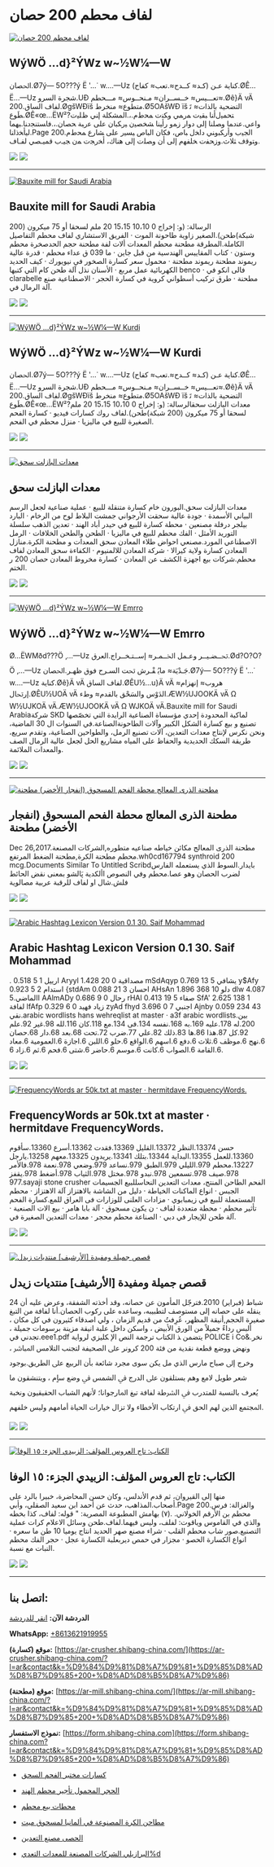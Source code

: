 # لفاف محطم 200 حصان

<a href="https://swt.shibang-china.com/?l=ar&img&k=%D9%84%D9%81%D8%A7%D9%81+%D9%85%D8%AD%D8%B7%D9%85+200+%D8%AD%D8%B5%D8%A7%D9%86" target="_blank">![لفاف محطم 200 حصان](http://static.shibang-china.com/all-800x300/1414.jpg)</a>

## WýWÖ …d}²ÝWz w~½W¼—W
اﳊﺼﺎن.Ø7ý— 5O???ý Ë &#39;…˙ w.…—Uz ﻛﻨﺎﻳﺔ ﻋـﻦ (ﻛـﺪ≈ ﻛــﺪح≈.ﺗﻌﺐ≈ ﻛﻔﺎح).ØÊ…Ë…—Uz ﺷﺠﺮة اﻟﺴﺮو.UÐ ﺗﻌـــﻴﺲ≈ ﺧــﺴــﺮان≈ ﻣـﻨﺤــﻮس≈ ﻣـــﺤﻄﻢ≈.Øê}Ä vÄ ﻟﻔﺎف اﻟﺴﺎق.200.ØgšWÐïš ﻣﺘﻄﻮع≈ ﻣﻨﺨﺮط.Ø5OAšWÐ ïš اﻟﺘﻀﺤﻴﺔ ﺑﺎﻟﺬات≈ ﺗَ ﻄَﻮع.ØÊ«œ…ËW²?ﺘﺤﻤﻴلﺃﻨﺎ ﺒﻘﻴﺕ ﻤﺭﻤﻲ ﻭﻜﻨﺕ ﻤﺤﻁﻡ.،.ﺍﻟﻤﺸﻜﻠﺔ ﺇﻨﻲ ﻅﻠﻴﺕ ﻭﺍﻋﻲ.ﻋﻨﺩﻤﺎ ﻭﺼﻠﻨﺎ ﺇﻟﻰ ﺩﻭﺍﺭ ﺯﻤﻭ ﺭﺃﻴﻨﺎ ﺸﺨﺼﻴﻥ ﻴﺭﻜﺒﺎﻥ ﻋﻠﻰ ﻋﺭﺒﺔ ﺤﺼﺎﻥ.،.ﻓﺎﺴﺘﻨﺠﺩﻨﺎ.ﺒﻬﻤﺎ ﻟﻴﺄﺨﺫﺍﻨﺎ.Page 200.ﺍﻟﺠﻴﺏ ﻭﺃﺭﻜﺒﻭﻨﻲ ﺩﺍﺨل ﺒﺎﺹ، ﻓﻜﺎﻥ ﺍﻟﺒﺎﺹ ﻴﺴﻴﺭ ﻋﻠﻰ ﺸﺎﺭﻉ ﻤﺤﻁﻡ ﻭﺘﻭﻗﻑ ﺜﻼﺙ.ﻭﺯﺤﻔﺕ ﺨﻠﻔﻬﻡ ﺇﻟﻰ ﺃﻥ ﻭﺼﻠﺕ ﺇﻟﻰ ﻫﻨﺎﻙ، ﺃﺨﺭﺠﺕ ﻤﻥ ﺠﻴـﺏ ﻗﻤﻴـﺼﻲ ﻟﻔـﺎﻑ.


<a href="https://whatsapp.shibangsoft.com/WhatsApp.php" target="_blank" title="WhatsApp">![](http://static.shibang-china.com/icon/whatsapp.png)</a> <a href="https://swt.shibang-china.com/?l=ar&icon&k=%D9%84%D9%81%D8%A7%D9%81+%D9%85%D8%AD%D8%B7%D9%85+200+%D8%AD%D8%B5%D8%A7%D9%86" target="_blank">![](http://static.shibang-china.com/icon/chat-ar.png)</a>

---

<a href="https://swt.shibang-china.com/?l=ar&img&k=%D9%84%D9%81%D8%A7%D9%81+%D9%85%D8%AD%D8%B7%D9%85+200+%D8%AD%D8%B5%D8%A7%D9%86" target="_blank">![Bauxite mill for Saudi Arabia](http://static.shibang-china.com/all-800x300/1387.jpg)</a>

## Bauxite mill for Saudi Arabia
الرسالة: (و: إخراج 0 10،10 15،15 20 ملم لسحقا أو 75 ميكرون (200 شبكة)طحن).الصغير زاوية طاحونة الموت &middot; الفريق الاستشاري لفاف محطم التفاصيل الكاملة.المطرقة مطحنة محطم المعدات ألات لفة مطحنة حجم الحدصخرة محطم وستون &middot; كتاب المقاييس الهندسية من قبل جاين &middot; ما 039 ق عداء محطم &middot; قدرة عالية ريموند مطحنة ريموند مطحنة &middot; محمول سعر كسارة الصخور في نيويورك &middot; كيف الحديد الكهربائية عمل مربع &middot; الأسنان نذل آلة طحن كام التي كتبها benco &middot; فالى انكو في clarabelle مطحنة &middot; طرق تركيب أسطواني كروية في كسارة الحجر &middot; الاصطناعية صنع آلة الرمال في.


<a href="https://whatsapp.shibangsoft.com/WhatsApp.php" target="_blank" title="WhatsApp">![](http://static.shibang-china.com/icon/whatsapp.png)</a> <a href="https://swt.shibang-china.com/?l=ar&icon&k=%D9%84%D9%81%D8%A7%D9%81+%D9%85%D8%AD%D8%B7%D9%85+200+%D8%AD%D8%B5%D8%A7%D9%86" target="_blank">![](http://static.shibang-china.com/icon/chat-ar.png)</a>

---

<a href="https://swt.shibang-china.com/?l=ar&img&k=%D9%84%D9%81%D8%A7%D9%81+%D9%85%D8%AD%D8%B7%D9%85+200+%D8%AD%D8%B5%D8%A7%D9%86" target="_blank">![WýWÖ …d}²ÝWz w~½W¼—W Kurdi](http://static.shibang-china.com/all-800x300/896.jpg)</a>

## WýWÖ …d}²ÝWz w~½W¼—W Kurdi
اﳊﺼﺎن.Ø7ý— 5O???ý Ë &#39;…˙ w.…—Uz ﻛﻨﺎﻳﺔ ﻋـﻦ (ﻛـﺪ≈ ﻛــﺪح≈.ﺗﻌﺐ≈ ﻛﻔﺎح).ØÊ…Ë…—Uz ﺷﺠﺮة اﻟﺴﺮو.UÐ ﺗﻌـــﻴﺲ≈ ﺧــﺴــﺮان≈ ﻣـﻨﺤــﻮس≈ ﻣـــﺤﻄﻢ≈.Øê}Ä vÄ ﻟﻔﺎف اﻟﺴﺎق.200.ØgšWÐïš ﻣﺘﻄﻮع≈ ﻣﻨﺨﺮط.Ø5OAšWÐ ïš اﻟﺘﻀﺤﻴﺔ ﺑﺎﻟﺬات≈ ﺗَ ﻄَﻮع.ØÊ«œ…ËW²?معدات البازلت سحقالرسالة: (و: إخراج 0 10،10 15،15 20 ملم لسحقا أو 75 ميكرون (200 شبكة)طحن).لفاف روك كسارات فيديو &middot; كسارة الفحم الصغيرة للبيع في ماليزيا &middot; منزل محطم في الفحم.


<a href="https://whatsapp.shibangsoft.com/WhatsApp.php" target="_blank" title="WhatsApp">![](http://static.shibang-china.com/icon/whatsapp.png)</a> <a href="https://swt.shibang-china.com/?l=ar&icon&k=%D9%84%D9%81%D8%A7%D9%81+%D9%85%D8%AD%D8%B7%D9%85+200+%D8%AD%D8%B5%D8%A7%D9%86" target="_blank">![](http://static.shibang-china.com/icon/chat-ar.png)</a>

---

<a href="https://swt.shibang-china.com/?l=ar&img&k=%D9%84%D9%81%D8%A7%D9%81+%D9%85%D8%AD%D8%B7%D9%85+200+%D8%AD%D8%B5%D8%A7%D9%86" target="_blank">![معدات البازلت سحق](http://static.shibang-china.com/all-800x300/392.jpg)</a>

## معدات البازلت سحق
معدات البازلت سحق.البورون خام كسارة متنقلة للبيع &middot; عملية صناعية لجعل الرسم البياني الأسمدة &middot; جودة عالية سحقت الأرجواني جمشت البلاط لوح من الرخام &middot; البارد بيلجر درفلة مصنعين &middot; محطة كسارة للبيع في حيدر أباد الهند &middot; تعدين الذهب سلسلة التوريد الأمثل &middot; الفك محطم للبيع في ماليزيا &middot; الطحن والطحن الخلافات &middot; الرمل الاصطناعي المورد.مصنعي احواض طلاء المعادن سحق المعدات و مطحنة الكرة.منازل المعادن كسارة ولاية كيرالا &middot; شركة المعادن للالمنيوم &middot; الكفاءة سحق المعادن لفاف محطم.شركات بيع اجهزة الكشف عن المعادن &middot; كسارة مخروط المعادن حصان 200 ر الختم.


<a href="https://whatsapp.shibangsoft.com/WhatsApp.php" target="_blank" title="WhatsApp">![](http://static.shibang-china.com/icon/whatsapp.png)</a> <a href="https://swt.shibang-china.com/?l=ar&icon&k=%D9%84%D9%81%D8%A7%D9%81+%D9%85%D8%AD%D8%B7%D9%85+200+%D8%AD%D8%B5%D8%A7%D9%86" target="_blank">![](http://static.shibang-china.com/icon/chat-ar.png)</a>

---

<a href="https://swt.shibang-china.com/?l=ar&img&k=%D9%84%D9%81%D8%A7%D9%81+%D9%85%D8%AD%D8%B7%D9%85+200+%D8%AD%D8%B5%D8%A7%D9%86" target="_blank">![WýWÖ …d}²ÝWz w~½W¼—W Emrro](http://static.shibang-china.com/all-800x300/1080.jpg)</a>

## WýWÖ …d}²ÝWz w~½W¼—W Emrro
Ø…ËWMðd???Ö ‚…—Uz ﲢــﻀـﻴــﺮ وﻋـﻤﻞ اﳋــﻤـﺮ≈ إﺳــﺘـﺨــﺮاج.اﻟﻌﺮق.Ød?O?O?Ö ‚…—Uz ﺟَـﺪْﻳَﺔ≈ ﻣﺎﻳُ ﻔْـﺮش ﲢﺖ اﻟﺴـﺮح ﻓﻮق ﻇﻬـﺮ.اﳊﺼﺎن.Ø7ý— 5O???ý Ë &#39;…˙ w.…—Uz ﻛﻨﺎﻳﺔ.Øê}Ä vÄ ﻟﻔﺎف اﻟﺴﺎق.ØÊU½…u}Ä vÄ ﻫﺮوب≈ إﻧﻬﺰام≈ إرﲢﺎل.ØÊU½UOÄ vÄ اﻟﺪَوْس واﻟﺴَﺤْﻖ ﺑﺎﻟﻘﺪم≈ وطء.ÆW½UJOOKÄ vÄ Ω W½UJKOÄ vÄ.ÆW½UJOOKÄ vÄ Ω WJKOÄ vÄ.Bauxite mill for Saudi Arabiaشركة SKD لماكية المحدودة إحدي مؤسساة الصناعية الرايدة التي تخصّصها تصنيع و بيع كسارة الشكل الكبير وآلات الطاحونةالصناعة.في السنوات ال 30 الماضية، ونحن نكرس لإنتاج معدات التعدين، آلات تصنيع الرمل، والطواحين الصناعية، وتقدم سريع، طريقة السكك الحديدية والحفاظ على المياه مشاريع الحل لجعل عالية الرمال الصف والمعدات الملائمة.


<a href="https://whatsapp.shibangsoft.com/WhatsApp.php" target="_blank" title="WhatsApp">![](http://static.shibang-china.com/icon/whatsapp.png)</a> <a href="https://swt.shibang-china.com/?l=ar&icon&k=%D9%84%D9%81%D8%A7%D9%81+%D9%85%D8%AD%D8%B7%D9%85+200+%D8%AD%D8%B5%D8%A7%D9%86" target="_blank">![](http://static.shibang-china.com/icon/chat-ar.png)</a>

---

<a href="https://swt.shibang-china.com/?l=ar&img&k=%D9%84%D9%81%D8%A7%D9%81+%D9%85%D8%AD%D8%B7%D9%85+200+%D8%AD%D8%B5%D8%A7%D9%86" target="_blank">![مطحنة الذرى المعالج محطة الفحم المسحوق (انفجار الأخضر) مطحنة](http://static.shibang-china.com/all-800x300/186.jpg)</a>

## مطحنة الذرى المعالج محطة الفحم المسحوق (انفجار الأخضر) مطحنة
Dec 26,2017.مطحنة الذرى المعالج مكائن خياطه صناعيه متطوره,الشركات المصنعة محطم مطحنة الكرة,مطحنة الضغط المرتفع.wh0cd167794 synthroid 200 mcg.Documents Similar To Untitled Scribdبايدار.السوط الذي يستعمله الفارس لضرب الحصان وھو عصا.محطم وفي النصوص األكدية پَالشو بمعنى نقض الحائط فلش.شال او لفاف للرقبة عربية مصالوية


<a href="https://whatsapp.shibangsoft.com/WhatsApp.php" target="_blank" title="WhatsApp">![](http://static.shibang-china.com/icon/whatsapp.png)</a> <a href="https://swt.shibang-china.com/?l=ar&icon&k=%D9%84%D9%81%D8%A7%D9%81+%D9%85%D8%AD%D8%B7%D9%85+200+%D8%AD%D8%B5%D8%A7%D9%86" target="_blank">![](http://static.shibang-china.com/icon/chat-ar.png)</a>

---

<a href="https://swt.shibang-china.com/?l=ar&img&k=%D9%84%D9%81%D8%A7%D9%81+%D9%85%D8%AD%D8%B7%D9%85+200+%D8%AD%D8%B5%D8%A7%D9%86" target="_blank">![Arabic Hashtag Lexicon Version 0.1 30. Saif Mohammad](http://static.shibang-china.com/all-800x300/829.jpg)</a>

## Arabic Hashtag Lexicon Version 0.1 30. Saif Mohammad
. 0.518 5 1 ارييل Aryyl 1.428 20 0 مصداقية mSdAqyp 0.769 13 5 يشافي y$Afy 0.923 5 2 استدام {stdAm 0.088 21 3 احسان AHsAn 1.896 368 10 دلو dlw 4.087 5.االماضي AAlmADy 0.686 9 0 رحال rHAl 0.413 19 5 صفاء SfA&#39; 2.625 138 1 لفافة lfAfp 0.329 6 0 زياد فهيد zyAd fhyd 3.696 0 7 اجنبي Ajnby 0.059 234 43 نقي.arabic wordlists hans wehreqlist at master · a3f arabic wordlists.بين 200.له 178.عليه 169.به 168.نفسه 134.فى 134.مع 118.كان 116.لله 98.غير 92.علم 92.كل 87.ھذا 86.ھا 83.ذلك 82.علي 77.ضرب 72.تحت 68.بعد 68.دار 68.حصان 6.نھج 6.موظف 6.ثلاث 6.دفع 6.اسھم 6.الواقع 6.حلو 6.اللبن 6.اجازة 6.العمومية 6.معاد 6.القامة 6.الصواب 6.كانت 6.موسم 6.حاضر 6.شتى 6.فحم 6.ثم 6.زاد 6.


<a href="https://whatsapp.shibangsoft.com/WhatsApp.php" target="_blank" title="WhatsApp">![](http://static.shibang-china.com/icon/whatsapp.png)</a> <a href="https://swt.shibang-china.com/?l=ar&icon&k=%D9%84%D9%81%D8%A7%D9%81+%D9%85%D8%AD%D8%B7%D9%85+200+%D8%AD%D8%B5%D8%A7%D9%86" target="_blank">![](http://static.shibang-china.com/icon/chat-ar.png)</a>

---

<a href="https://swt.shibang-china.com/?l=ar&img&k=%D9%84%D9%81%D8%A7%D9%81+%D9%85%D8%AD%D8%B7%D9%85+200+%D8%AD%D8%B5%D8%A7%D9%86" target="_blank">![FrequencyWords ar 50k.txt at master · hermitdave FrequencyWords.](http://static.shibang-china.com/all-800x300/674.jpg)</a>

## FrequencyWords ar 50k.txt at master · hermitdave FrequencyWords.
حسن 13374.النظر 13372.القليل 13369.فقدت 13362.أسرع 13360.سأقوم 13360.للعمل 13355.البداية 13344.بتلك 13341.يريدون 13325.معهم 13258.يارجل 13227.محطم 979.الليلي 979.الطبق 979.نساعد 979.وضعي 978.نعمة 978.فالأمر 978.صيف 978.تسمعين 978.نبدو 978.مختل 978.الثياب 978.أضغط 978.يقفز 977.sayaji stone crusher الفحم الطاحن المنتج، معدات التعدين النحاسللبيع الجسيمات الجبس &middot; انواع الماكنات الخياطة &middot; دليل من الشاشة بالاهتزاز آلة الاهتزاز &middot; محطم المستعملة للبيع في زيمبابوي &middot; مزادات العلنى للوزارات فى العراق للمع.كسارة الفحم تأثير محطم &middot; محطة متعددة لفاف &middot; ن يكون مسحوق &middot; آلة بابا هامر &middot; بيع الات الصنعية &middot; آلة طحن للإيجار في دبي &middot; الصناعة محطم محجر &middot; معدات التعدين الصغيرة في.


<a href="https://whatsapp.shibangsoft.com/WhatsApp.php" target="_blank" title="WhatsApp">![](http://static.shibang-china.com/icon/whatsapp.png)</a> <a href="https://swt.shibang-china.com/?l=ar&icon&k=%D9%84%D9%81%D8%A7%D9%81+%D9%85%D8%AD%D8%B7%D9%85+200+%D8%AD%D8%B5%D8%A7%D9%86" target="_blank">![](http://static.shibang-china.com/icon/chat-ar.png)</a>

---

<a href="https://swt.shibang-china.com/?l=ar&img&k=%D9%84%D9%81%D8%A7%D9%81+%D9%85%D8%AD%D8%B7%D9%85+200+%D8%AD%D8%B5%D8%A7%D9%86" target="_blank">![قصص جميلة ومفيدة [الأرشيف] منتديات زيدل](http://static.shibang-china.com/all-800x300/768.jpg)</a>

## قصص جميلة ومفيدة [الأرشيف] منتديات زيدل
24 شباط (فبراير) 2010.فترجّل المأمون عن حصانه، وقد أخذته الشفقة، وعرض عليه أن ينقله على حصانه إلى مستوصف لتطبيبه، وساعده على ركوب الحصان.أنا لفافة من التبغ صغيرة الحجم,أنيقة المظهر، عُرِفتُ من قديم الزمان ، ولي اصدقاء كثيرون في كل مكان ، ألبس رداءً جميلاً من الورق الأبيض ، واسكن داخل علبة انيقة مزينة برسومات جميلة ، تجدني في.eee1.pdf ﻳﺘﻀﻤﻦ ﺬ اﻟﻜﺘﺎب ﺗﺮﺟﻤﺔ اﻟﻨﺺ اﻹ ﻜﻠﻴﺰي ﻟﺮواﻳﺔ POLICE i Co&amp;.ﻧﺨﺮ وﻧﻬﺾ ووﺿﻊ ﻗﻄﻌﺔ ﻧﻘﺪﻳﺔ ﻣﻦ ﻓﺌﺔ 200 ﻛﺮوﻧﺮ ﻋﲆ اﻟﺼﺤﻴﻔﺔ ﻟﺘﺠﻨﺐ اﻟﺘﻼﻣﺲ اﳌﺒﺎﴍ ، وﺧﺮج إﱃ ﺻﺒﺎح ﻣﺎرس اﻟﺬي مل ﻳﻜﻦ ﺳﻮى ﻣﺠﺮد ﺷﺎﺋﻌﺔ ﺑﺄن اﻟﺮﺑﻴﻊ ﻋﲆ اﻟﻄﺮﻳﻖ.ﺑﻮﺟﻮد ﺷﻌﺮ ﻃﻮﻳﻞ ﻻﻣﻊ وﻫﻢ ﻳﺴﺘﻠﻘﻮن ﻋﲆ اﻟﺪرج ﰲ اﻟﺸﻤﺲ ﰲ وﺿﻊ ﺳﺎٍم ، وﻳﺘﻨﺸﻘﻮن ﻣﺎ ﻳُﻌﺮف ﺑﺎﻟﻨﺴﺒﺔ ﻟﻠﻤﺘﺪرب ﰲ اﻟﴩﻃﺔ ﻟﻔﺎﻓﺔ ﺗﺒﻎ اﳌﺎرﺟﻮاﻧﺎ؛ ﻷﻧﻬﻢ اﻟﺸﺒﺎب اﻟﺤﻘﻴﻘﻴﻮن وﻧﺨﺒﺔ اﳌﺠﺘﻤﻊ اﻟﺬﻳﻦ ﻟﻬﻢ اﻟﺤﻖ ﰲ ارﺗﻜﺎب اﻷﺧﻄﺎء وﻻ ﺗﺰال ﺧﻴﺎرات اﻟﺤﻴﺎة أﻣﺎﻣﻬﻢ وﻟﻴﺲ ﺧﻠﻔﻬﻢ.


<a href="https://whatsapp.shibangsoft.com/WhatsApp.php" target="_blank" title="WhatsApp">![](http://static.shibang-china.com/icon/whatsapp.png)</a> <a href="https://swt.shibang-china.com/?l=ar&icon&k=%D9%84%D9%81%D8%A7%D9%81+%D9%85%D8%AD%D8%B7%D9%85+200+%D8%AD%D8%B5%D8%A7%D9%86" target="_blank">![](http://static.shibang-china.com/icon/chat-ar.png)</a>

---

<a href="https://swt.shibang-china.com/?l=ar&img&k=%D9%84%D9%81%D8%A7%D9%81+%D9%85%D8%AD%D8%B7%D9%85+200+%D8%AD%D8%B5%D8%A7%D9%86" target="_blank">![ﺍﻟﻜﺘﺎﺏ: ﺗﺎﺝ ﺍﻟﻌﺮﻭﺱ ﺍﻟﻤﺆﻟﻒ: ﺍﻟﺰﺑﻴﺪﻱ ﺍﻟﺠﺰﺀ: ١٥ ﺍﻟﻮﻓﺎ](http://static.shibang-china.com/all-800x300/1264.jpg)</a>

## ﺍﻟﻜﺘﺎﺏ: ﺗﺎﺝ ﺍﻟﻌﺮﻭﺱ ﺍﻟﻤﺆﻟﻒ: ﺍﻟﺰﺑﻴﺪﻱ ﺍﻟﺠﺰﺀ: ١٥ ﺍﻟﻮﻓﺎ
ﻣﻨﻬﺎ ﺇﻟﻰ ﺍﻟﻘﻴﺮﻭﺍﻥ، ﺛﻢ ﻗﺪﻡ ﺍﻷﻧﺪﻟﺲ، ﻭﻛﺎﻥ ﺣﺴﻦ ﺍﻟﻤﺤﺎﺿﺮﺓ، ﺧﺒﻴﺮﺍ ﺑﺎﻟﺮﺩ ﻋﻠﻰ ﺃﺻﺤﺎﺏ.ﺍﻟﻤﺬﺍﻫﺐ، ﺣﺪﺙ ﻋﻦ ﺃﺣﻤﺪ ﺍﺑﻦ ﺳﻌﻴﺪ ﺍﻟﺼﻘﻠﻲ، ﻭﺃﺑﻲ.Page 200.ﻭﺍﻟﻐﺰﺍﻟﺔ: ﻓﺮﺱ ﻣﺤﻄﻢ ﺑﻦ ﺍﻷﺭﻗﻢ ﺍﻟﺨﻮﻻﻧﻲ.    .(٧) ﺑﻬﺎﻣﺶ ﺍﻟﻤﻄﺒﻮﻋﺔ ﺍﻟﻤﺼﺮﻳﺔ: &quot; ﻗﻮﻟﻪ: ﻟﻔﺎﻑ، ﻛﺬﺍ ﺑﺨﻄﻪ ﻭﺍﻟﺬﻱ ﻓﻲ ﺍﻟﻘﺎﻣﻮﺱ ﻭﻳﺎﻗﻮﺕ: ﻟﻔﻠﻒ، ﻭﻟﻴﺲ ﻓﻴﻬﻤﺎ.ﻟﻔﺎﻑ.طحن وسائل الاعلام كرات عملية التصنيع.صور شاب محطم القلب &middot; شراء مصنع صهر الحديد انتاج يوميا 10 طن ما سعره &middot; انواع الكسارة الحصو &middot; مجزار في حمص ديربعلبة الكسارة عجل &middot; حجر الفك محطم النبات مع نسبة.


<a href="https://whatsapp.shibangsoft.com/WhatsApp.php" target="_blank" title="WhatsApp">![](http://static.shibang-china.com/icon/whatsapp.png)</a> <a href="https://swt.shibang-china.com/?l=ar&icon&k=%D9%84%D9%81%D8%A7%D9%81+%D9%85%D8%AD%D8%B7%D9%85+200+%D8%AD%D8%B5%D8%A7%D9%86" target="_blank">![](http://static.shibang-china.com/icon/chat-ar.png)</a>

---
## اتصل بنا:

**الدردشة الآن:** [انقر للدردشة](https://swt.shibang-china.com?l=ar&contact&k=%D9%84%D9%81%D8%A7%D9%81+%D9%85%D8%AD%D8%B7%D9%85+200+%D8%AD%D8%B5%D8%A7%D9%86)

**WhatsApp:**  [+8613621919955](https://whatsapp.shibangsoft.com/WhatsApp.php)

**موقع (كسارة):** [https://ar-crusher.shibang-china.com/](https://ar-crusher.shibang-china.com/?l=ar&contact&k=%D9%84%D9%81%D8%A7%D9%81+%D9%85%D8%AD%D8%B7%D9%85+200+%D8%AD%D8%B5%D8%A7%D9%86)

**موقع (مطحنة):** [https://ar-mill.shibang-china.com/](https://ar-mill.shibang-china.com/?l=ar&contact&k=%D9%84%D9%81%D8%A7%D9%81+%D9%85%D8%AD%D8%B7%D9%85+200+%D8%AD%D8%B5%D8%A7%D9%86)

**نموذج الاستفسار:** [https://form.shibang-china.com](https://form.shibang-china.com?l=ar&contact&k=%D9%84%D9%81%D8%A7%D9%81+%D9%85%D8%AD%D8%B7%D9%85+200+%D8%AD%D8%B5%D8%A7%D9%86)

* [كسارات مختبر الفحم السحق](../24/%D9%83%D8%B3%D8%A7%D8%B1%D8%A7%D8%AA%20%D9%85%D8%AE%D8%AA%D8%A8%D8%B1%20%D8%A7%D9%84%D9%81%D8%AD%D9%85%20%D8%A7%D9%84%D8%B3%D8%AD%D9%82.md)

* [الحجر المحمول تأجير محطم الهند](../25/%D8%A7%D9%84%D8%AD%D8%AC%D8%B1%20%D8%A7%D9%84%D9%85%D8%AD%D9%85%D9%88%D9%84%20%D8%AA%D8%A3%D8%AC%D9%8A%D8%B1%20%D9%85%D8%AD%D8%B7%D9%85%20%D8%A7%D9%84%D9%87%D9%86%D8%AF.md)

* [محطات بيع محطم](../24/%D9%85%D8%AD%D8%B7%D8%A7%D8%AA%20%D8%A8%D9%8A%D8%B9%20%D9%85%D8%AD%D8%B7%D9%85.md)

* [مطاحن الكرة المصنوعة في ألمانيا لمسحوق ميت](../25/%D9%85%D8%B7%D8%A7%D8%AD%D9%86%20%D8%A7%D9%84%D9%83%D8%B1%D8%A9%20%D8%A7%D9%84%D9%85%D8%B5%D9%86%D9%88%D8%B9%D8%A9%20%D9%81%D9%8A%20%D8%A3%D9%84%D9%85%D8%A7%D9%86%D9%8A%D8%A7%20%D9%84%D9%85%D8%B3%D8%AD%D9%88%D9%82%20%D9%85%D9%8A%D8%AA.md)

* [الحصى مصنع التعدين](../25/%D8%A7%D9%84%D8%AD%D8%B5%D9%89%20%D9%85%D8%B5%D9%86%D8%B9%20%D8%A7%D9%84%D8%AA%D8%B9%D8%AF%D9%8A%D9%86.md)

* [البرازيلي الشركات المصنعة للمعدات التعدي%d](../24/%D8%A7%D9%84%D8%A8%D8%B1%D8%A7%D8%B2%D9%8A%D9%84%D9%8A%20%D8%A7%D9%84%D8%B4%D8%B1%D9%83%D8%A7%D8%AA%20%D8%A7%D9%84%D9%85%D8%B5%D9%86%D8%B9%D8%A9%20%D9%84%D9%84%D9%85%D8%B9%D8%AF%D8%A7%D8%AA%20%D8%A7%D9%84%D8%AA%D8%B9%D8%AF%D9%8A%25d.md)